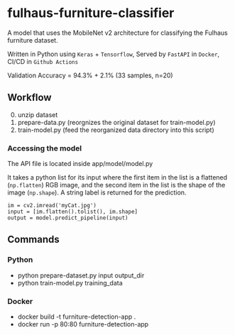 # fulhaus-furniture-classifier

A model that uses the MobileNet v2 architecture for classifying the Fulhaus furniture dataset.

Written in Python using `Keras` +  `Tensorflow`, Served by `FastAPI` in `Docker`, CI/CD in `Github Actions`

Validation Accuracy = 94.3% + 2.1% (33 samples, n=20)

## Workflow
0. unzip dataset
1. prepare-data.py (reorgnizes the original dataset for train-model.py) 
2. train-model.py (feed the reorganized data directory into this script)

### Accessing the model

The API file is located inside app/model/model.py

It takes a python list for its input where the first item in the list is a flattened (`np.flatten`) RGB image, and the second item in the list is the shape of the image (`np.shape`). A string label is returned for the prediction.

```
im = cv2.imread('myCat.jpg') 
input = [im.flatten().tolist(), im.shape]
output = model.predict_pipeline(input)
```

## Commands 
### Python
+ python prepare-dataset.py input output_dir
+ python train-model.py training_data
### Docker
+ docker build -t furniture-detection-app .
+ docker run -p 80:80 furniture-detection-app


